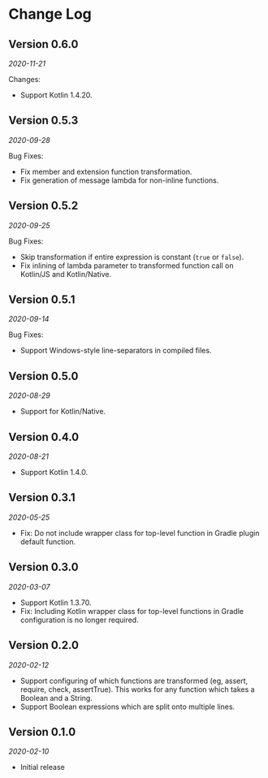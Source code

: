 Change Log
==========

## Version 0.6.0

_2020-11-21_

Changes:
* Support Kotlin 1.4.20.

## Version 0.5.3

_2020-09-28_

Bug Fixes:
 * Fix member and extension function transformation.
 * Fix generation of message lambda for non-inline functions.

## Version 0.5.2

_2020-09-25_

Bug Fixes:
 * Skip transformation if entire expression is constant (`true` or `false`).
 * Fix inlining of lambda parameter to transformed function call on Kotlin/JS
 and Kotlin/Native.

## Version 0.5.1

_2020-09-14_

Bug Fixes:
 * Support Windows-style line-separators in compiled files.

## Version 0.5.0

_2020-08-29_

 * Support for Kotlin/Native.

## Version 0.4.0

_2020-08-21_

 * Support Kotlin 1.4.0.
 
## Version 0.3.1

_2020-05-25_

 * Fix: Do not include wrapper class for top-level function in Gradle plugin
 default function.

## Version 0.3.0

_2020-03-07_

 * Support Kotlin 1.3.70.
 * Fix: Including Kotlin wrapper class for top-level functions in Gradle
 configuration is no longer required.

## Version 0.2.0

_2020-02-12_

 * Support configuring of which functions are transformed (eg, assert, require,
 check, assertTrue). This works for any function which takes a Boolean and a
 String. 
 * Support Boolean expressions which are split onto multiple lines.

## Version 0.1.0

_2020-02-10_

 * Initial release
